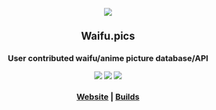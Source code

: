 <div align=center>
<img src="https://i.kawaii.sh/F5ae1I6.png">
<h2>Waifu.pics</h2>
<h3>User contributed waifu/anime picture database/API</h3>


<img src="https://www.codefactor.io/repository/github/riku32/waifu.pics/badge/dev">
<img src="https://img.shields.io/github/workflow/status/Riku32/waifu.pics/Go?style=&color=blue">
<img src="https://img.shields.io/github/license/Riku32/Dash">
<br>
<h3><a href="https://waifu.pics">Website</a> | <a href="https://builds.kawaii.sh/project.html?projectId=Waifu&tab=projectOverview&guest=1">Builds</a></h3>
</div>
